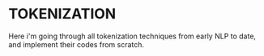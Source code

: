 # TOKENIZATION
Here i'm going through all tokenization techniques from early NLP to date,
and implement their codes from scratch.
